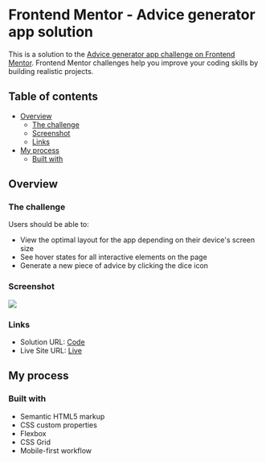 # Frontend Mentor - Advice generator app solution

This is a solution to the [Advice generator app challenge on Frontend Mentor](https://www.frontendmentor.io/challenges/advice-generator-app-QdUG-13db). Frontend Mentor challenges help you improve your coding skills by building realistic projects.

## Table of contents

- [Overview](#overview)
  - [The challenge](#the-challenge)
  - [Screenshot](#screenshot)
  - [Links](#links)
- [My process](#my-process)
  - [Built with](#built-with)
  

## Overview

### The challenge

Users should be able to:

- View the optimal layout for the app depending on their device's screen size
- See hover states for all interactive elements on the page
- Generate a new piece of advice by clicking the dice icon

### Screenshot

![](./public/ss_desktop.png.jpg)


### Links

- Solution URL: [Code](https://github.com/Phoenix-dare/Advice-Generator)
- Live Site URL: [Live](https://phoenix-dare.github.io/Advice-Generator)

## My process

### Built with

- Semantic HTML5 markup
- CSS custom properties
- Flexbox
- CSS Grid
- Mobile-first workflow
